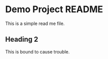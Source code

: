 # Demo Project README

This is a simple read me file.

## Heading 2

This is bound to cause trouble.
